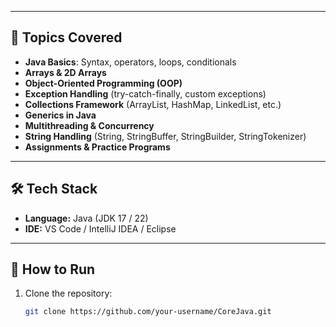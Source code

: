 
---

## 📘 Topics Covered  

- **Java Basics**: Syntax, operators, loops, conditionals  
- **Arrays & 2D Arrays**  
- **Object-Oriented Programming (OOP)**  
- **Exception Handling** (try-catch-finally, custom exceptions)  
- **Collections Framework** (ArrayList, HashMap, LinkedList, etc.)  
- **Generics in Java**  
- **Multithreading & Concurrency**  
- **String Handling** (String, StringBuffer, StringBuilder, StringTokenizer)  
- **Assignments & Practice Programs**  

---

## 🛠️ Tech Stack  

- **Language:** Java (JDK 17 / 22)  
- **IDE:** VS Code / IntelliJ IDEA / Eclipse  

---

## 🚀 How to Run  

1. Clone the repository:  
   ```bash
   git clone https://github.com/your-username/CoreJava.git
